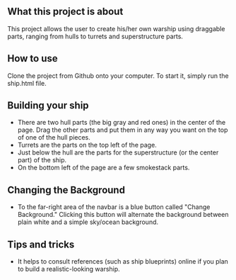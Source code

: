 What this project is about
---------------------------

This project allows the user to create his/her own warship using draggable parts, ranging from hulls to turrets and superstructure parts.

How to use
-----------------------

Clone the project from Github onto your computer.
To start it, simply run the ship.html file.

Building your ship
-----------------------

- There are two hull parts (the big gray and red ones) in the center of the page. Drag the other parts and put them in any way you want on the top of one of the hull pieces.
- Turrets are the parts on the top left of the page.
- Just below the hull are the parts for the superstructure (or the center part) of the ship.
- On the bottom left of the page are a few smokestack parts.

Changing the Background
-----------------------

- To the far-right area of the navbar is a blue button called "Change Background." Clicking this button will alternate the background between plain white and a simple sky/ocean background.

Tips and tricks
-----------------------

- It helps to consult references (such as ship blueprints) online if you plan to build a realistic-looking warship.
